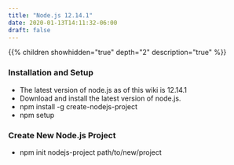 ```yaml
---
title: "Node.js 12.14.1"
date: 2020-01-13T14:11:32-06:00
draft: false
---
```


{{% children showhidden="true" depth="2" description="true" %}}

### Installation and Setup

* The latest version of node.js as of this wiki is 12.14.1
* Download and install the latest version of node.js.
* npm install -g create-nodejs-project
* npm setup

### Create New Node.js Project

* npm init nodejs-project path/to/new/project
